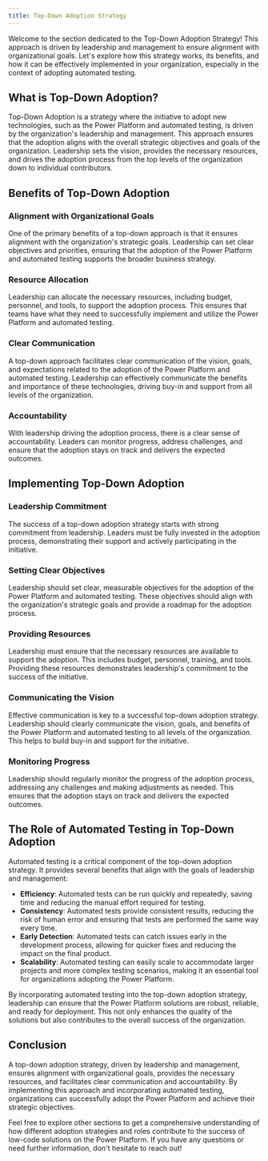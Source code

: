```yaml
---
title: Top-Down Adoption Strategy
---
```


Welcome to the section dedicated to the Top-Down Adoption Strategy! This approach is driven by leadership and management to ensure alignment with organizational goals. Let's explore how this strategy works, its benefits, and how it can be effectively implemented in your organization, especially in the context of adopting automated testing.

## What is Top-Down Adoption?

Top-Down Adoption is a strategy where the initiative to adopt new technologies, such as the Power Platform and automated testing, is driven by the organization's leadership and management. This approach ensures that the adoption aligns with the overall strategic objectives and goals of the organization. Leadership sets the vision, provides the necessary resources, and drives the adoption process from the top levels of the organization down to individual contributors.

## Benefits of Top-Down Adoption

### Alignment with Organizational Goals

One of the primary benefits of a top-down approach is that it ensures alignment with the organization's strategic goals. Leadership can set clear objectives and priorities, ensuring that the adoption of the Power Platform and automated testing supports the broader business strategy.

### Resource Allocation

Leadership can allocate the necessary resources, including budget, personnel, and tools, to support the adoption process. This ensures that teams have what they need to successfully implement and utilize the Power Platform and automated testing.

### Clear Communication

A top-down approach facilitates clear communication of the vision, goals, and expectations related to the adoption of the Power Platform and automated testing. Leadership can effectively communicate the benefits and importance of these technologies, driving buy-in and support from all levels of the organization.

### Accountability

With leadership driving the adoption process, there is a clear sense of accountability. Leaders can monitor progress, address challenges, and ensure that the adoption stays on track and delivers the expected outcomes.

## Implementing Top-Down Adoption

### Leadership Commitment

The success of a top-down adoption strategy starts with strong commitment from leadership. Leaders must be fully invested in the adoption process, demonstrating their support and actively participating in the initiative.

### Setting Clear Objectives

Leadership should set clear, measurable objectives for the adoption of the Power Platform and automated testing. These objectives should align with the organization's strategic goals and provide a roadmap for the adoption process.

### Providing Resources

Leadership must ensure that the necessary resources are available to support the adoption. This includes budget, personnel, training, and tools. Providing these resources demonstrates leadership's commitment to the success of the initiative.

### Communicating the Vision

Effective communication is key to a successful top-down adoption strategy. Leadership should clearly communicate the vision, goals, and benefits of the Power Platform and automated testing to all levels of the organization. This helps to build buy-in and support for the initiative.

### Monitoring Progress

Leadership should regularly monitor the progress of the adoption process, addressing any challenges and making adjustments as needed. This ensures that the adoption stays on track and delivers the expected outcomes.

## The Role of Automated Testing in Top-Down Adoption

Automated testing is a critical component of the top-down adoption strategy. It provides several benefits that align with the goals of leadership and management:

- **Efficiency**: Automated tests can be run quickly and repeatedly, saving time and reducing the manual effort required for testing.
- **Consistency**: Automated tests provide consistent results, reducing the risk of human error and ensuring that tests are performed the same way every time.
- **Early Detection**: Automated tests can catch issues early in the development process, allowing for quicker fixes and reducing the impact on the final product.
- **Scalability**: Automated testing can easily scale to accommodate larger projects and more complex testing scenarios, making it an essential tool for organizations adopting the Power Platform.

By incorporating automated testing into the top-down adoption strategy, leadership can ensure that the Power Platform solutions are robust, reliable, and ready for deployment. This not only enhances the quality of the solutions but also contributes to the overall success of the organization.

## Conclusion

A top-down adoption strategy, driven by leadership and management, ensures alignment with organizational goals, provides the necessary resources, and facilitates clear communication and accountability. By implementing this approach and incorporating automated testing, organizations can successfully adopt the Power Platform and achieve their strategic objectives.

Feel free to explore other sections to get a comprehensive understanding of how different adoption strategies and roles contribute to the success of low-code solutions on the Power Platform. If you have any questions or need further information, don't hesitate to reach out!